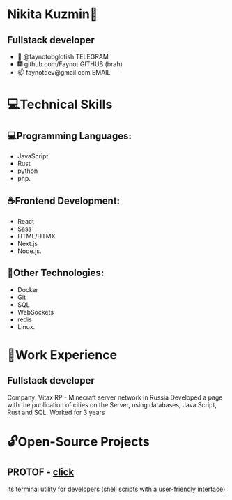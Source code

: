 <h1>Nikita Kuzmin🎀</h1>
<h2>Fullstack developer</h2>

<ul>
    <li>💼 @faynotobglotish TELEGRAM</li>
    <li>🎆 github.com/Faynot GITHUB (brah)</li>
    <li>📫 faynotdev@gmail.com EMAIL</li>
</ul>

<h1>💻Technical Skills</h1>
<h2>💻Programming Languages: </h2>
<ul>
  <li>JavaScript</li>
  <li>Rust</li>
  <li>python</li>
  <li>php.</li>
</ul>
<h2>☕Frontend Development:</h2>
<ul>
  <li>React</li>
  <li>Sass</li>
  <li>HTML/HTMX</li>
  <li>Next.js</li>
  <li>Node.js.</li>
</ul>
<h2>🍙Other Technologies: </h2>
<ul>
  <li>Docker</li>
  <li>Git</li>
  <li>SQL</li>
  <li>WebSockets</li>
  <li>redis</li>
  <li>Linux.</li>
</ul>

<h1>💼Work Experience</h1>

<h2>Fullstack developer</h2>
Company: Vitax RP - Minecraft server network in Russia
Developed a page with the publication of cities on the Server, using databases, Java Script, Rust and SQL. Worked for 3 years

<h1>🔓Open-Source Projects</h1>
<h2>PROTOF - <a href="https://github.com/Faynot/protoF">click</a></h2>
<p>its terminal utility for developers (shell scripts with a user-friendly interface)</p>
